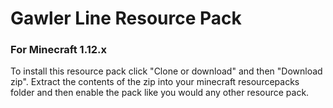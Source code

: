 # Gawler Line Resource Pack
### For Minecraft 1.12.x

To install this resource pack click "Clone or download" and then "Download zip". Extract the contents of the zip into your minecraft resourcepacks folder and then enable the pack like you would any other resource pack.
